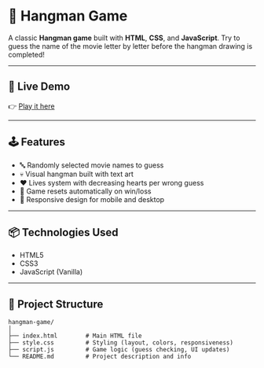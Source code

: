 # 🎯 Hangman Game

A classic **Hangman game** built with **HTML**, **CSS**, and **JavaScript**. Try to guess the name of the movie letter by letter before the hangman drawing is completed!

---

## 🚀 Live Demo

👉 [Play it here](https://pedrofacanha.github.io/hangman-game/)

---

## 🕹️ Features

- 🔤 Randomly selected movie names to guess  
- 💀 Visual hangman built with text art  
- ❤️ Lives system with decreasing hearts per wrong guess  
- 🔁 Game resets automatically on win/loss  
- 📱 Responsive design for mobile and desktop  

---

## 📦 Technologies Used

- HTML5  
- CSS3  
- JavaScript (Vanilla)  

---

## 📂 Project Structure

```text
hangman-game/
│
├── index.html        # Main HTML file
├── style.css         # Styling (layout, colors, responsiveness)
├── script.js         # Game logic (guess checking, UI updates)
└── README.md         # Project description and info
